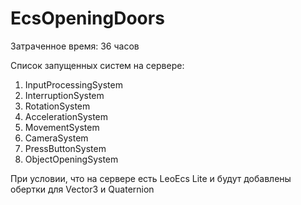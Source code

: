 # EcsOpeningDoors

Затраченное время: 36 часов

Список запущенных систем на сервере:
1) InputProcessingSystem
2) InterruptionSystem
3) RotationSystem
4) AccelerationSystem
5) MovementSystem
6) CameraSystem
7) PressButtonSystem
8) ObjectOpeningSystem

При условии, что на сервере есть LeoEcs Lite и будут добавлены обертки для Vector3 и Quaternion
